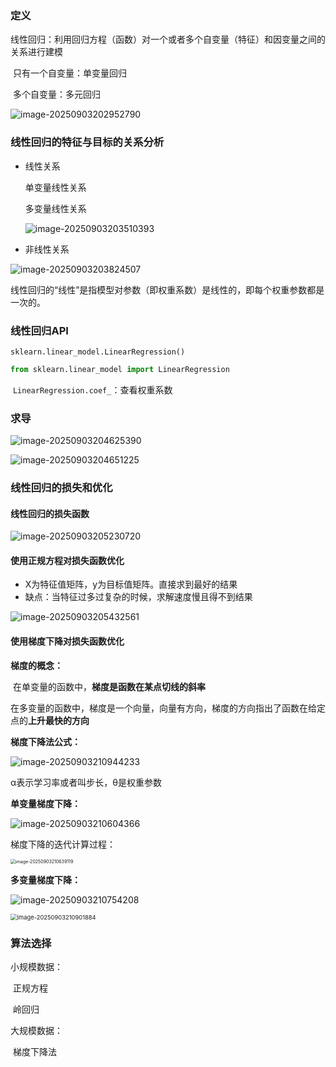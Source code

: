### 定义

线性回归：利用回归方程（函数）对一个或者多个自变量（特征）和因变量之间的关系进行建模

​	只有一个自变量：单变量回归

​	多个自变量：多元回归

![image-20250903202952790](assets/image-20250903202952790.png)

 ### 线性回归的特征与目标的关系分析

- 线性关系

  单变量线性关系

  多变量线性关系

  ![image-20250903203510393](assets/image-20250903203510393.png)

- 非线性关系

![image-20250903203824507](assets/image-20250903203824507.png)

线性回归的“线性”是指模型对参数（即权重系数）是线性的，即每个权重参数都是一次的。

 ### 线性回归API

`sklearn.linear_model.LinearRegression()`

```py
from sklearn.linear_model import LinearRegression
```

​	`LinearRegression.coef_`：查看权重系数

### 求导

![image-20250903204625390](assets/image-20250903204625390.png)

![image-20250903204651225](assets/image-20250903204651225.png)

### 线性回归的损失和优化

#### 线性回归的损失函数

![image-20250903205230720](assets/image-20250903205230720.png)

#### 使用正规方程对损失函数优化

- X为特征值矩阵，y为目标值矩阵。直接求到最好的结果
- 缺点：当特征过多过复杂的时候，求解速度慢且得不到结果

![image-20250903205432561](assets/image-20250903205432561.png)

#### 使用梯度下降对损失函数优化

**梯度的概念：**

​	在单变量的函数中，**梯度是函数在某点切线的斜率**

​	在多变量的函数中，梯度是一个向量，向量有方向，梯度的方向指出了函数在给定点的**上升最快的方向**

**梯度下降法公式：**

![image-20250903210944233](assets/image-20250903210944233.png)

α表示学习率或者叫步长，θ是权重参数

**单变量梯度下降：**

![image-20250903210604366](assets/image-20250903210604366.png)

梯度下降的迭代计算过程：

<img src="assets/image-20250903210639119.png" alt="image-20250903210639119" style="zoom:50%;" />

**多变量梯度下降：**

![image-20250903210754208](assets/image-20250903210754208.png)

<img src="assets/image-20250903210901884.png" alt="image-20250903210901884" style="zoom:67%;" />





### 算法选择

小规模数据：

​	正规方程

​	岭回归

大规模数据：

​	梯度下降法
